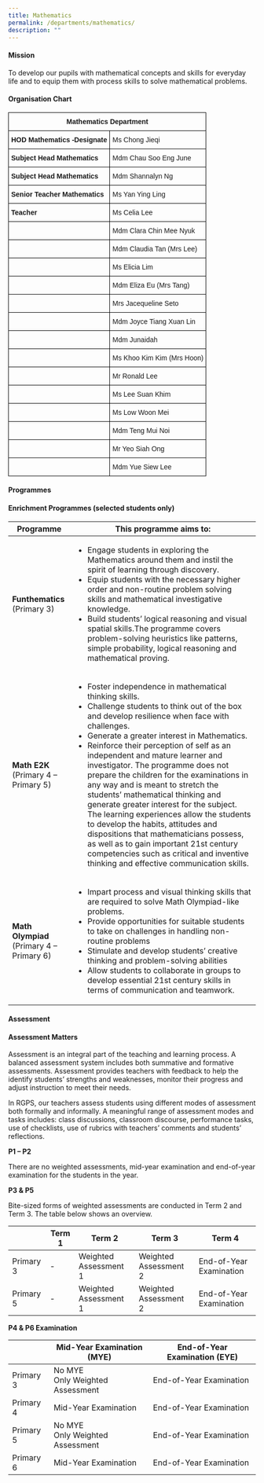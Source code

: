 ```yaml
---
title: Mathematics
permalink: /departments/mathematics/
description: ""
---
```

#### **Mission**

To develop our pupils with mathematical concepts and skills for everyday life and to equip them with process skills to solve mathematical problems.

#### **Organisation Chart**

<style type="text/css">
.tg  {border-collapse:collapse;border-spacing:0;}
.tg td{border-color:black;border-style:solid;border-width:1px;font-family:Arial, sans-serif;font-size:14px;
  overflow:hidden;padding:10px 5px;word-break:normal;}
.tg th{border-color:black;border-style:solid;border-width:1px;font-family:Arial, sans-serif;font-size:14px;
  font-weight:normal;overflow:hidden;padding:10px 5px;word-break:normal;}
.tg .tg-1wig{font-weight:bold;text-align:left;vertical-align:top}
.tg .tg-baqh{text-align:center;vertical-align:top}
.tg .tg-0lax{text-align:left;vertical-align:top}
</style>
<table class="tg">
<thead>
  <tr>
    <th class="tg-baqh" colspan="2"><span style="font-weight:bold">Mathematics Department</span></th>
  </tr>
</thead>
<tbody>
  <tr>
    <td class="tg-1wig">HOD Mathematics -Designate</td>
    <td class="tg-0lax">Ms Chong Jieqi</td>
  </tr>
	  <tr>
    <td class="tg-1wig">Subject Head Mathematics</td>
    <td class="tg-0lax">Mdm Chau Soo Eng June</td>
  </tr>
  <tr>
    <td class="tg-1wig">Subject Head Mathematics</td>
    <td class="tg-0lax">Mdm Shannalyn Ng</td>
  </tr>
  <tr>
    <td class="tg-1wig">Senior Teacher Mathematics</td>
    <td class="tg-0lax">Ms Yan Ying Ling</td>
  </tr>
  <tr>
    <td class="tg-1wig">Teacher</td>
    <td class="tg-0lax">Ms Celia Lee</td>
  </tr>
  <tr>
    <td class="tg-0lax"> </td>
    <td class="tg-0lax">Mdm Clara Chin Mee Nyuk </td>
  </tr>
  <tr>
    <td class="tg-0lax"> </td>
    <td class="tg-0lax">Mdm Claudia Tan (Mrs Lee)</td>
  </tr>
  <tr>
    <td class="tg-0lax"> </td>
    <td class="tg-0lax">Ms Elicia Lim</td>
  </tr>
  <tr>
    <td class="tg-0lax"> </td>
    <td class="tg-0lax">Mdm Eliza Eu (Mrs Tang)</td>
  </tr>
  <tr>
    <td class="tg-0lax"> </td>
    <td class="tg-0lax">Mrs Jacequeline Seto</td>
  </tr>
  <tr>
    <td class="tg-0lax"> </td>
    <td class="tg-0lax">Mdm Joyce Tiang Xuan Lin</td>
  </tr>
  <tr>
    <td class="tg-0lax"> </td>
    <td class="tg-0lax">Mdm Junaidah</td>
  </tr>
  <tr>
    <td class="tg-0lax"> </td>
    <td class="tg-0lax">Ms Khoo Kim Kim (Mrs Hoon)</td>
  </tr>
  <tr>
    <td class="tg-0lax"> </td>
    <td class="tg-0lax">Mr Ronald Lee</td>
  </tr>
  <tr>
    <td class="tg-0lax"> </td>
    <td class="tg-0lax">Ms Lee Suan Khim</td>
  </tr>
  <tr>
    <td class="tg-0lax"> </td>
    <td class="tg-0lax">Ms Low Woon Mei</td>
  </tr>
  <tr>
    <td class="tg-0lax"> </td>
    <td class="tg-0lax">Mdm Teng Mui Noi</td>
  </tr>
  <tr>
    <td class="tg-0lax"> </td>
    <td class="tg-0lax">Mr Yeo Siah Ong</td>
  </tr>
  <tr>
    <td class="tg-0lax"> </td>
    <td class="tg-0lax">Mdm Yue Siew Lee</td>
  </tr>
</tbody>
</table>

#### **Programmes**

#### Enrichment Programmes (selected students only)

<table style="width:100%">
<thead>
<tr>
<th style="width:25%">Programme</th>
<th>This programme aims to:</th>
</tr>
</thead>
<tbody>
<tr>
<td><strong>Funthematics</strong> <br>(Primary 3)</td>
<td>
<ul><li>Engage students in exploring the Mathematics around them and instil the spirit of learning through discovery.</li>
<li>Equip students with the necessary higher order and non-routine problem solving skills and mathematical investigative knowledge. </li>
<li>Build students’ logical reasoning and visual spatial skills.The programme covers problem-solving heuristics like patterns, simple probability, logical reasoning and mathematical proving.</li></ul></td>
</tr>
<tr>
<td><strong>Math E2K</strong> <br>(Primary 4 – Primary 5)</td>
	<td><ul><li>Foster independence in mathematical thinking skills.</li><li>Challenge students to think out of the box and develop resilience when face with challenges.</li><li>Generate a greater interest in Mathematics.</li><li>Reinforce their perception of self as an independent and mature learner and investigator. The programme does not prepare the children for the examinations in any way and is meant to stretch the students’ mathematical thinking and generate greater interest for the subject. The learning experiences allow the students to develop the habits, attitudes and dispositions that mathematicians possess, as well as to gain important 21st century competencies such as critical and inventive thinking and effective communication skills.</li></ul></td>
</tr>
<tr>
<td><strong>Math Olympiad</strong><br>(Primary 4 – Primary 6)</td>
<td><ul><li>Impart process and visual thinking skills that are required to solve Math Olympiad-like problems.</li><li>Provide opportunities for suitable students to take on challenges in handling non-routine problems</li><li>Stimulate and develop students’ creative thinking and problem-solving abilities</li><li>Allow students to collaborate in groups to develop essential 21st century skills in terms of communication and teamwork.</li></ul></td>
</tr>
</tbody>
</table>


#### **Assessment**

#### Assessment Matters

Assessment is an integral part of the teaching and learning process. A balanced assessment system includes both summative and formative assessments. Assessment provides teachers with feedback to help the identify students’ strengths and weaknesses, monitor their progress and adjust instruction to meet their needs.

In RGPS, our teachers assess students using different modes of assessment both formally and informally. A meaningful range of assessment modes and tasks includes: class discussions, classroom discourse, performance tasks, use of checklists, use of rubrics with teachers’ comments and students’ reflections.

**P1 – P2**

There are no weighted assessments, mid-year examination and end-of-year examination for the students in the year.  

**P3 & P5**  

Bite-sized forms of weighted assessments are conducted in Term 2 and Term 3. The table below shows an overview.

|| Term 1 | Term 2 | Term 3 | Term 4 |
| ----------- | ----------- | ----------- | ----------- | ----------- |
|Primary 3 | - | Weighted Assessment 1 | Weighted Assessment 2 | End-of-Year Examination |
|Primary 5 | - | Weighted Assessment 1 | Weighted Assessment 2 | End-of-Year Examination |

**P4 & P6 Examination**

|| Mid-Year Examination (MYE) | End-of-Year Examination (EYE) |
| ----------- | ----------- | ----------- | 
|Primary 3 | No MYE<br>Only Weighted Assessment |  End-of-Year Examination |
|Primary 4 | Mid-Year Examination |  End-of-Year Examination |
|Primary 5 | No MYE<br>Only Weighted Assessment |  End-of-Year Examination |
|Primary 6 | Mid-Year Examination |  End-of-Year Examination |